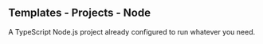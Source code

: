 

## Templates - Projects - Node

A TypeScript Node.js project already configured to run whatever you need.
